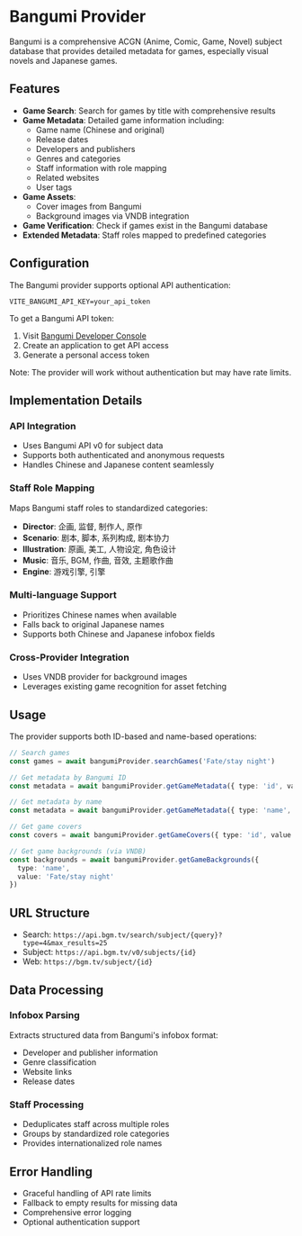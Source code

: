 # Bangumi Provider

Bangumi is a comprehensive ACGN (Anime, Comic, Game, Novel) subject database that provides detailed metadata for games, especially visual novels and Japanese games.

## Features

- **Game Search**: Search for games by title with comprehensive results
- **Game Metadata**: Detailed game information including:
  - Game name (Chinese and original)
  - Release dates
  - Developers and publishers
  - Genres and categories
  - Staff information with role mapping
  - Related websites
  - User tags
- **Game Assets**:
  - Cover images from Bangumi
  - Background images via VNDB integration
- **Game Verification**: Check if games exist in the Bangumi database
- **Extended Metadata**: Staff roles mapped to predefined categories

## Configuration

The Bangumi provider supports optional API authentication:

```env
VITE_BANGUMI_API_KEY=your_api_token
```

To get a Bangumi API token:

1. Visit [Bangumi Developer Console](https://bgm.tv/dev/app)
2. Create an application to get API access
3. Generate a personal access token

Note: The provider will work without authentication but may have rate limits.

## Implementation Details

### API Integration

- Uses Bangumi API v0 for subject data
- Supports both authenticated and anonymous requests
- Handles Chinese and Japanese content seamlessly

### Staff Role Mapping

Maps Bangumi staff roles to standardized categories:

- **Director**: 企画, 监督, 制作人, 原作
- **Scenario**: 剧本, 脚本, 系列构成, 剧本协力
- **Illustration**: 原画, 美工, 人物设定, 角色设计
- **Music**: 音乐, BGM, 作曲, 音效, 主题歌作曲
- **Engine**: 游戏引擎, 引擎

### Multi-language Support

- Prioritizes Chinese names when available
- Falls back to original Japanese names
- Supports both Chinese and Japanese infobox fields

### Cross-Provider Integration

- Uses VNDB provider for background images
- Leverages existing game recognition for asset fetching

## Usage

The provider supports both ID-based and name-based operations:

```typescript
// Search games
const games = await bangumiProvider.searchGames('Fate/stay night')

// Get metadata by Bangumi ID
const metadata = await bangumiProvider.getGameMetadata({ type: 'id', value: '12345' })

// Get metadata by name
const metadata = await bangumiProvider.getGameMetadata({ type: 'name', value: 'Fate/stay night' })

// Get game covers
const covers = await bangumiProvider.getGameCovers({ type: 'id', value: '12345' })

// Get game backgrounds (via VNDB)
const backgrounds = await bangumiProvider.getGameBackgrounds({
  type: 'name',
  value: 'Fate/stay night'
})
```

## URL Structure

- Search: `https://api.bgm.tv/search/subject/{query}?type=4&max_results=25`
- Subject: `https://api.bgm.tv/v0/subjects/{id}`
- Web: `https://bgm.tv/subject/{id}`

## Data Processing

### Infobox Parsing

Extracts structured data from Bangumi's infobox format:

- Developer and publisher information
- Genre classification
- Website links
- Release dates

### Staff Processing

- Deduplicates staff across multiple roles
- Groups by standardized role categories
- Provides internationalized role names

## Error Handling

- Graceful handling of API rate limits
- Fallback to empty results for missing data
- Comprehensive error logging
- Optional authentication support
